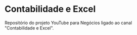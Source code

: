 # Contabilidade e Excel
Repositório do projeto YouTube para Negócios ligado ao canal "Contabilidade e Excel".

